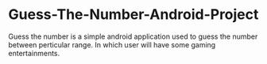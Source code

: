 # Guess-The-Number-Android-Project
Guess the number is a simple android application used to guess the number between perticular range. In which user will have some gaming entertainments.
